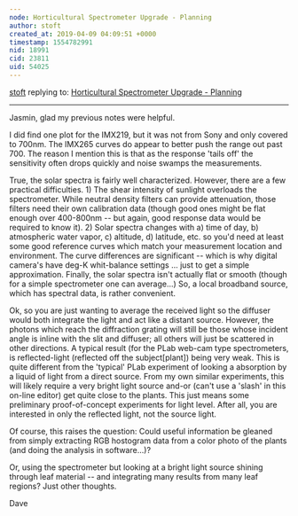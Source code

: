 ```yaml
---
node: Horticultural Spectrometer Upgrade - Planning
author: stoft
created_at: 2019-04-09 04:09:51 +0000
timestamp: 1554782991
nid: 18991
cid: 23811
uid: 54025
---
```




[stoft](../profile/stoft) replying to: [Horticultural Spectrometer Upgrade - Planning](../notes/jenjimah/04-07-2019/horticultural-spectroscope-upgrade-planning)

----
 Jasmin, glad my previous notes were helpful.

I did find one plot for the IMX219, but it was not from Sony and only covered to 700nm. The IMX265 curves do appear to better push the range out past 700. The reason I mention this is that as the response 'tails off' the sensitivity often drops quickly and noise swamps the measurements.

True, the  solar spectra is fairly well characterized. However, there are a few practical difficulties. 1) The shear intensity of sunlight overloads the spectrometer. While neutral density filters can provide attenuation, those filters need their own calibration data (though good ones might be flat enough over 400-800nm -- but again, good response data would be required to know it). 2) Solar spectra changes with a) time of day, b) atmospheric water vapor, c) altitude, d) latitude, etc. so you'd need at least some good reference curves which match your measurement location and environment. The curve differences are significant -- which is why digital camera's have deg-K whit-balance settings ... just to get a simple approximation. Finally, the solar spectra isn't actually flat or smooth (though for a simple spectrometer one can average...) So, a local broadband source, which has spectral data, is rather convenient.

Ok, so you are just wanting to average the received light so the diffuser would both integrate the light and act like a distant source. However, the photons which reach the diffraction grating will still be those whose incident angle is inline with the slit and diffuser; all others will just be scattered in other directions. A typical result (for the PLab web-cam type spectrometers, is reflected-light (reflected off the subject[plant]) being very weak. This is quite different from the 'typical' PLab experiment of looking a absorption by a liquid of light from a direct source. From my own similar experiments, this will likely require a very bright light source and-or (can't use a 'slash' in this on-line editor) get quite close to the plants. This just means some preliminary proof-of-concept experiments for light level. After all, you are interested in only the reflected light, not the source light.

Of course, this raises the question: Could useful information be gleaned from simply extracting RGB hostogram data from a color photo of the plants (and doing the analysis in software...)?

Or, using the spectrometer but looking at a bright light source shining through leaf material -- and integrating many results from many leaf regions? Just other thoughts.

Dave
